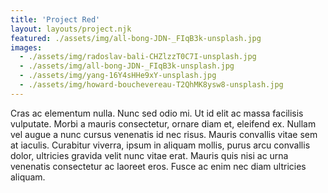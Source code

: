 ```yaml
---
title: 'Project Red'
layout: layouts/project.njk
featured: ./assets/img/all-bong-JDN-_FIqB3k-unsplash.jpg
images:
  - ./assets/img/radoslav-bali-CHZlzzT0C7I-unsplash.jpg
  - ./assets/img/all-bong-JDN-_FIqB3k-unsplash.jpg
  - ./assets/img/yang-16Y4sHHe9xY-unsplash.jpg
  - ./assets/img/howard-bouchevereau-T2QhMK8ysw8-unsplash.jpg
---
```


Cras ac elementum nulla. Nunc sed odio mi. Ut id elit ac massa facilisis vulputate. Morbi a mauris consectetur, ornare diam et, eleifend ex. Nullam vel augue a nunc cursus venenatis id nec risus. Mauris convallis vitae sem at iaculis. Curabitur viverra, ipsum in aliquam mollis, purus arcu convallis dolor, ultricies gravida velit nunc vitae erat. Mauris quis nisi ac urna venenatis consectetur ac laoreet eros. Fusce ac enim nec diam ultricies aliquam.
